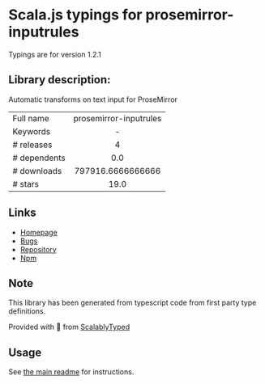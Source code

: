 
# Scala.js typings for prosemirror-inputrules

Typings are for version 1.2.1

## Library description:
Automatic transforms on text input for ProseMirror

|                    |                 |
| ------------------ | :-------------: |
| Full name          | prosemirror-inputrules |
| Keywords           | - |
| # releases         | 4 |
| # dependents       | 0.0 |
| # downloads        | 797916.6666666666 |
| # stars            | 19.0 |

## Links
- [Homepage](https://github.com/prosemirror/prosemirror-inputrules#readme)
- [Bugs](https://github.com/prosemirror/prosemirror-inputrules/issues)
- [Repository](https://github.com/prosemirror/prosemirror-inputrules)
- [Npm](https://www.npmjs.com/package/prosemirror-inputrules)
    


## Note
This library has been generated from typescript code from first party type definitions.

Provided with :purple_heart: from [ScalablyTyped](https://github.com/oyvindberg/ScalablyTyped)

## Usage
See [the main readme](../../readme.md) for instructions.


